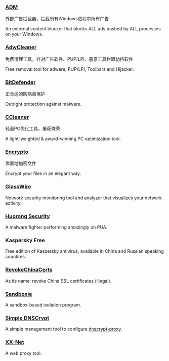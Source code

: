 ### [ADM](http://www.admflt.com/)

外部广告拦截器，拦截所有Windows进程中所有广告

An external content blocker that blocks ALL ads pushed by ALL processes on your Windows.

### [AdwCleaner](https://toolslib.net/downloads/viewdownload/1-adwcleaner/)

免费清理工具，针对广告软件、PUP/LPI、恶意工具栏跟劫持软件

Free removal tool for adware, PUP/LPI, Toolbars and Hijacker.

### [BitDefender](http://www.bitdefender.com/)

正合适的防病毒保护

Outright protection against malware.

### [CCleaner](https://www.piriform.com/CCLEANER)

轻量PC优化工具，屡获殊荣

A light-weighted & award-winning PC optimization tool.

### [Encrypto](http://macpaw.com/encrypto)

优雅地加密文件

Encrypt your files in an elegant way.

### [GlassWire](https://www.glasswire.com/)

Network security monitoring tool and analyzer that visualizes your network activity.

### [Huorong Security](http://www.huorong.cn/)

A malware fighter performing amazingly on PUA.

### Kaspersky Free

Free edition of Kaspersky antivirus, available in China and Russian speaking countires.

### [RevokeChinaCerts](https://github.com/chengr28/RevokeChinaCerts)

As its name: revoke China SSL certificates \(illegal\).

### [Sandboxie](http://www.sandboxie.com/)

A sandbox-based isolation program.

### [Simple DNSCrypt](https://simplednscrypt.org/)

A simple management tool to configure [dnscrypt-proxy](https://dnscrypt.org/).

### [**XX-Net**](https://github.com/XX-net/XX-Net)

A web proxy tool.

